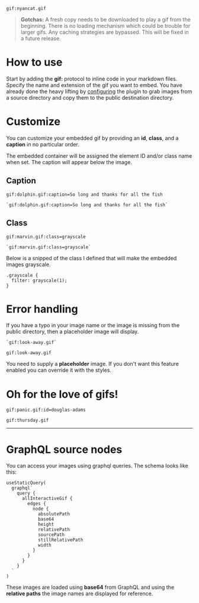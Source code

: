 `gif:nyancat.gif`

<div class="reading">

> **Gotchas:** A fresh copy needs to be downloaded to play a gif from the beginning.
> There is no loading mechanism which could be trouble for larger gifs.
> Any caching strategies are bypassed. This will be fixed in a future release.

# How to use

Start by adding the **gif:** protocol to inline code in your markdown files.
Specify the name and extension of the gif you want to embed.
You have already done the heavy lifting by [configuring](https://github.com/cbillowes/gatsby-remark-interactive-gifs)
the plugin to grab images from a source directory and copy them to the public destination directory.

# Customize

You can customize your embedded gif by providing an **id**, **class**, and a **caption**
in no particular order.

The embedded container will be assigned the element ID and/or class name when set.
The caption will appear below the image.

## Caption

`gif:dolphin.gif:caption=So long and thanks for all the fish`

```
`gif:dolphin.gif:caption=So long and thanks for all the fish`
```

## Class

`gif:marvin.gif:class=grayscale`

```
`gif:marvin.gif:class=grayscale`
```

Below is a snipped of the class I defined that will make the embedded images grayscale.
```
.grayscale {
  filter: grayscale(1);
}
```

# Error handling

If you have a typo in your image name or the image is missing from the public directory, then a placeholder image will display.

```
`gif:look-away.gif`
```

`gif:look-away.gif`

You need to supply a **placeholder** image. If you don't want this feature enabled you can override it with
the styles.

# Oh for the love of gifs!

`gif:panic.gif:id=douglas-adams`

`gif:thursday.gif`

---

# GraphQL source nodes

You can access your images using graphql queries.
The schema looks like this:

```
useStaticQuery(
  graphql`
    query {
      allInteractiveGif {
        edges {
          node {
            absolutePath
            base64
            height
            relativePath
            sourcePath
            stillRelativePath
            width
          }
        }
      }
    }
  `
)
```

These images are loaded using **base64** from GraphQL and using the **relative paths** the image names are displayed for reference.


</div>
